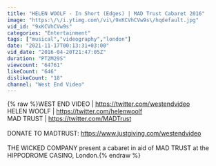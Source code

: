 ```yaml
---
title: "HELEN WOOLF - In Short (Edges) | MAD Trust Cabaret 2016"
image: "https:\/\/i.ytimg.com\/vi\/9xKCVhCVw9s\/hqdefault.jpg"
vid_id: "9xKCVhCVw9s"
categories: "Entertainment"
tags: ["musical","videography","london"]
date: "2021-11-17T00:13:31+03:00"
vid_date: "2016-04-20T21:47:05Z"
duration: "PT2M29S"
viewcount: "64761"
likeCount: "646"
dislikeCount: "18"
channel: "West End Video"
---
```

{% raw %}WEST END VIDEO | <a rel="nofollow" target="blank" href="https://twitter.com/westendvideo">https://twitter.com/westendvideo</a><br />HELEN WOOLF | <a rel="nofollow" target="blank" href="https://twitter.com/helenwoolf">https://twitter.com/helenwoolf</a><br />MAD TRUST | <a rel="nofollow" target="blank" href="https://twitter.com/MADTrust">https://twitter.com/MADTrust</a><br /><br />DONATE TO MADTRUST: <a rel="nofollow" target="blank" href="https://www.justgiving.com/westendvideo">https://www.justgiving.com/westendvideo</a><br /><br />THE WICKED COMPANY present a cabaret in aid of MAD TRUST at the HIPPODROME CASINO, London.{% endraw %}
